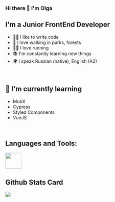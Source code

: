 ### Hi there 👋 I'm Olga

## I'm a Junior FrontEnd Developer 
- 👩‍💻 I like to write code
- 🌱 I love walking in parks, forests 
- 🏃‍♀️ I love running
- 📚 I'm constantly learning new things
- 🌍 I speak Russian (native), English (A2)

<br/>

## 🌱 I'm currently learning
- MobX
- Cypress
- Styled Components  
- VueJS

<br/>

## Languages and Tools:
<img height=50 src='https://cdn.jsdelivr.net/gh/devicons/devicon@v2.15.1/devicon.min.css'/>

## Github Stats Card
<img src="https://github-readme-stats.vercel.app/api?username=tsyrenova&show_icons=true"/>

